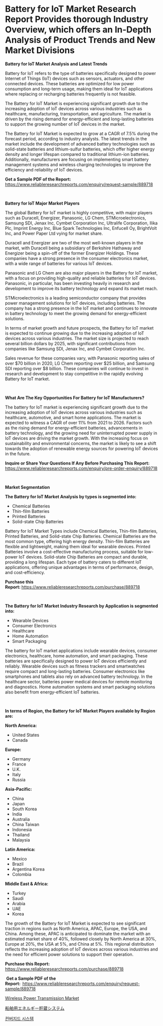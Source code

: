 <p><h1>Battery for IoT Market Research Report Provides thorough Industry Overview, which offers an In-Depth Analysis of Product Trends and New Market Divisions</h1></p><p><strong>Battery for IoT Market Analysis and Latest Trends</strong></p>
<p><p>Battery for IoT refers to the type of batteries specifically designed to power Internet of Things (IoT) devices such as sensors, actuators, and other connected devices. These batteries are optimized for low power consumption and long-term usage, making them ideal for IoT applications where replacing or recharging batteries frequently is not feasible.</p><p>The Battery for IoT Market is experiencing significant growth due to the increasing adoption of IoT devices across various industries such as healthcare, manufacturing, transportation, and agriculture. The market is driven by the rising demand for energy-efficient and long-lasting batteries to support the growing number of IoT devices in the market.</p><p>The Battery for IoT Market is expected to grow at a CAGR of 7.5% during the forecast period, according to industry analysts. The latest trends in the market include the development of advanced battery technologies such as solid-state batteries and lithium-sulfur batteries, which offer higher energy density and longer lifespan compared to traditional lithium-ion batteries. Additionally, manufacturers are focusing on implementing smart battery management systems and wireless charging technologies to improve the efficiency and reliability of IoT devices.</p></p>
<p><strong>Get a Sample PDF of the Report:&nbsp;</strong> <a href="https://www.reliableresearchreports.com/enquiry/request-sample/889718">https://www.reliableresearchreports.com/enquiry/request-sample/889718</a></p>
<p>&nbsp;</p>
<p><strong>Battery for IoT Major Market Players</strong></p>
<p><p>The global Battery for IoT market is highly competitive, with major players such as Duracell, Energizer, Panasonic, LG Chem, STMicroelectronics, Samsung SDI, Jenax Inc, Cymbet Corporation Inc, Ultralife Corporation, Ilika Plc, Imprint Energy Inc, Blue Spark Technologies Inc, Enfucell Oy, BrightVolt Inc, and Power Paper Ltd vying for market share. </p><p>Duracell and Energizer are two of the most well-known players in the market, with Duracell being a subsidiary of Berkshire Hathaway and Energizer being a spin-off of the former Energizer Holdings. These companies have a strong presence in the consumer electronics market, with a wide range of batteries for various IoT devices.</p><p>Panasonic and LG Chem are also major players in the Battery for IoT market, with a focus on providing high-quality and reliable batteries for IoT devices. Panasonic, in particular, has been investing heavily in research and development to improve its battery technology and expand its market reach.</p><p>STMicroelectronics is a leading semiconductor company that provides power management solutions for IoT devices, including batteries. The company has a strong presence in the IoT market and continues to innovate in battery technology to meet the growing demand for energy-efficient solutions.</p><p>In terms of market growth and future prospects, the Battery for IoT market is expected to continue growing due to the increasing adoption of IoT devices across various industries. The market size is projected to reach several billion dollars by 2025, with significant contributions from companies like Samsung SDI, Jenax Inc, and Cymbet Corporation Inc.</p><p>Sales revenue for these companies vary, with Panasonic reporting sales of over $70 billion in 2020, LG Chem reporting over $25 billion, and Samsung SDI reporting over $8 billion. These companies will continue to invest in research and development to stay competitive in the rapidly evolving Battery for IoT market.</p></p>
<p>&nbsp;</p>
<p><strong>What Are The Key Opportunities For Battery for IoT Manufacturers?</strong></p>
<p><p>The battery for IoT market is experiencing significant growth due to the increasing adoption of IoT devices across various industries such as healthcare, automotive, and smart home applications. The market is expected to witness a CAGR of over 11% from 2021 to 2026. Factors such as the rising demand for energy-efficient batteries, advancements in battery technology, and the growing need for uninterrupted power supply in IoT devices are driving the market growth. With the increasing focus on sustainability and environmental concerns, the market is likely to see a shift towards the adoption of renewable energy sources for powering IoT devices in the future.</p></p>
<p><strong>Inquire or Share Your Questions If Any Before Purchasing This Report:</strong> <a href="https://www.reliableresearchreports.com/enquiry/pre-order-enquiry/889718">https://www.reliableresearchreports.com/enquiry/pre-order-enquiry/889718</a></p>
<p>&nbsp;</p>
<p><strong>Market Segmentation</strong></p>
<p><strong>The Battery for IoT Market Analysis by types is segmented into:</strong></p>
<p><ul><li>Chemical Batteries</li><li>Thin-film Batteries</li><li>Printed Batteries</li><li>Solid-state Chip Batteries</li></ul></p>
<p><p>Battery for IoT Market Types include Chemical Batteries, Thin-film Batteries, Printed Batteries, and Solid-state Chip Batteries. Chemical Batteries are the most common type, offering high energy density. Thin-film Batteries are flexible and lightweight, making them ideal for wearable devices. Printed Batteries involve a cost-effective manufacturing process, suitable for low-power IoT devices. Solid-state Chip Batteries are compact and durable, providing a long lifespan. Each type of battery caters to different IoT applications, offering unique advantages in terms of performance, design, and cost-efficiency.</p></p>
<p><strong>Purchase this Report:&nbsp;</strong><a href="https://www.reliableresearchreports.com/purchase/889718">https://www.reliableresearchreports.com/purchase/889718</a></p>
<p>&nbsp;</p>
<p><strong>The Battery for IoT Market Industry Research by Application is segmented into:</strong></p>
<p><ul><li>Wearable Devices</li><li>Consumer Electronics</li><li>Healthcare</li><li>Home Automation</li><li>Smart Packaging</li></ul></p>
<p><p>The battery for IoT market applications include wearable devices, consumer electronics, healthcare, home automation, and smart packaging. These batteries are specifically designed to power IoT devices efficiently and reliably. Wearable devices such as fitness trackers and smartwatches require compact and long-lasting batteries. Consumer electronics like smartphones and tablets also rely on advanced battery technology. In the healthcare sector, batteries power medical devices for remote monitoring and diagnostics. Home automation systems and smart packaging solutions also benefit from energy-efficient IoT batteries.</p></p>
<p>&nbsp;</p>
<p><strong>In terms of Region, the Battery for IoT Market Players available by Region are:</strong></p>
<p>
    <p> <strong> North America: </strong>
        <ul>
            <li>United States</li>
            <li>Canada</li>
        </ul>
        </p> 
    <p> <strong> Europe: </strong>
        <ul>
            <li>Germany</li>
            <li>France</li>
            <li>U.K.</li>
            <li>Italy</li>
            <li>Russia</li>
        </ul>
        </p> 
    <p> <strong> Asia-Pacific: </strong>
        <ul>
            <li>China</li>
            <li>Japan</li>
            <li>South Korea</li>
            <li>India</li>
            <li>Australia</li>
            <li>China Taiwan</li>
            <li>Indonesia</li>
            <li>Thailand</li>
            <li>Malaysia</li>
        </ul>
        </p> 
    <p> <strong> Latin America: </strong>
        <ul>
            <li>Mexico</li>
            <li>Brazil</li>
            <li>Argentina Korea</li>
            <li>Colombia</li>
        </ul>
        </p> 
    <p> <strong> Middle East & Africa: </strong>
        <ul>
            <li>Turkey</li>
            <li>Saudi</li>
            <li>Arabia</li>
            <li>UAE</li>
            <li>Korea</li>
        </ul>
    </p>
    </p>
<p><p>The growth of the Battery for IoT Market is expected to see significant traction in regions such as North America, APAC, Europe, the USA, and China. Among these, APAC is anticipated to dominate the market with an estimated market share of 40%, followed closely by North America at 30%, Europe at 20%, the USA at 5%, and China at 5%. This regional distribution reflects the increasing adoption of IoT devices across various industries and the need for efficient power solutions to support their operation.</p></p>
<p><strong>Purchase this Report: </strong><a href="https://www.reliableresearchreports.com/purchase/889718">https://www.reliableresearchreports.com/purchase/889718</a></p>
<p>&nbsp;<strong>Get a Sample PDF of the Report:&nbsp;&nbsp;</strong><a href="https://www.reliableresearchreports.com/enquiry/request-sample/889718">https://www.reliableresearchreports.com/enquiry/request-sample/889718</a></p>
<p><strong></strong></p>
<p><p><a href="https://github.com/GroverBarry/Market-Research-Report-List-4/blob/main/wireless-power-transmission-market.md">Wireless Power Transmission Market</a></p><p><a href="https://github.com/ppmazlotr77499/Market-Research-Report-List-1/blob/main/830131615983.md">船舶用エネルギー貯蔵システム</a></p><p><a href="https://github.com/idcefvhkdut6/Market-Research-Report-List-1/blob/main/336967614749.md">컨버지드 시스템</a></p></p>